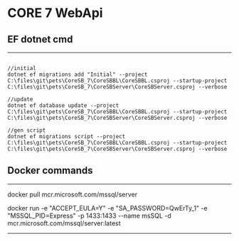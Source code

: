  # CORE 7 WebApi

## EF dotnet cmd
-------------------------------------------------------

```

//initial 
dotnet ef migrations add "Initial" --project C:\files\git\pets\CoreSB_7\CoreSBBL\CoreSBBL.csproj --startup-project C:\files\git\pets\CoreSB_7\CoreSBServer\CoreSBServer.csproj --verbose

//update
dotnet ef database update --project C:\files\git\pets\CoreSB_7\CoreSBBL\CoreSBBL.csproj --startup-project C:\files\git\pets\CoreSB_7\CoreSBServer\CoreSBServer.csproj --verbose

//gen script
dotnet ef migrations script --project C:\files\git\pets\CoreSB_7\CoreSBBL\CoreSBBL.csproj --startup-project C:\files\git\pets\CoreSB_7\CoreSBServer\CoreSBServer.csproj --verbose

```

## Docker commands
-------------------------------------------------------

docker pull mcr.microsoft.com/mssql/server

docker run -e "ACCEPT_EULA=Y" -e "SA_PASSWORD=QwErTy_1" -e "MSSQL_PID=Express" -p 1433:1433 --name msSQL -d
mcr.microsoft.com/mssql/server:latest

-------------------------------------------------------
